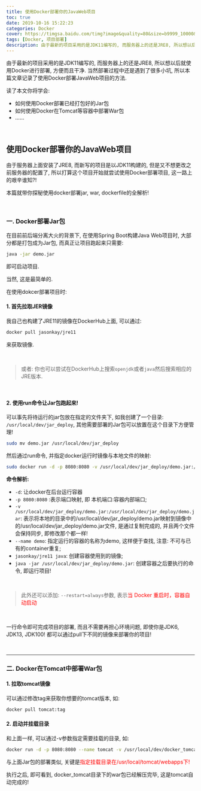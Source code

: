 ```yaml
---
title: 使用Docker部署你的JavaWeb项目
toc: true
date: 2019-10-16 15:22:23
categories: Docker
cover: https://timgsa.baidu.com/timg?image&quality=80&size=b9999_10000&sec=1571817260&di=8ff40e0ea67111dac6e9fae4f25666bd&imgtype=jpg&er=1&src=http%3A%2F%2Fwww.xdowns.com%2Fattachment%2Fsyapp%2Flogo%2F201808251535168806.jpg
tags: [Docker, 项目部署]
description: 由于最新的项目采用的是JDK11编写的, 而服务器上的还是JRE8, 所以想以后就使用Docker进行部署, 方便而且干净. 当然部署过程中还是遇到了很多小坑, 所以本篇文章记录了使用Docker部署JavaWeb项目的方法.
---
```




由于最新的项目采用的是JDK11编写的, 而服务器上的还是JRE8, 所以想以后就使用Docker进行部署, 方便而且干净. 当然部署过程中还是遇到了很多小坑, 所以本篇文章记录了使用Docker部署JavaWeb项目的方法.

读了本文你将学会:

-   如何使用Docker部署已经打包好的Jar包
-   如何使用Docker在Tomcat等容器中部署War包
-   ......



<br/>

<!--more-->

## 使用Docker部署你的JavaWeb项目

由于服务器上面安装了JRE8, 而新写的项目是以JDK11构建的, 但是又不想更改之前服务器的配置了, 所以打算这个项目开始就尝试使用Docker部署项目, 这一路上的艰辛谁知?! 

本篇就带你探秘使用docker部署jar, war, dockerfile的全解析!



<br/>

### 一. Docker部署Jar包

在目前前后端分离大火的背景下, 在使用Spring Boot构建Java Web项目时, 大部分都是打包成为Jar包, 而真正让项目跑起来只需要:

```bash
java -jar demo.jar
```

即可启动项目. 

当然, 这是最简单的.

在使用dokcer部署项目时:

#### 1. 首先拉取JER镜像

我自己也构建了JRE11的镜像在DockerHub上面, 可以通过:

```bash
docker pull jasonkay/jre11
```

来获取镜像.

<br/>

>   或者: 你也可以尝试在DockerHub上搜索`openjdk`或者`java`然后搜索相应的JRE版本.

<br/>



#### 2. 使用run命令让Jar包跑起来!

可以事先将待运行的jar包放在指定的文件夹下, 如我创建了一个目录: `/usr/local/dev/jar_deploy`, 其他需要部署的Jar包可以放置在这个目录下方便管理!

```bash
sudo mv demo.jar /usr/local/dev/jar_deploy
```

然后通过run命令, 并指定docker运行时镜像与本地文件的映射:

```bash
sudo docker run -d -p 8080:8080 -v /usr/local/dev/jar_deploy/demo.jar:/usr/local/dev/jar_deploy/demo.jar --name demo jasonkay/jre11 java -jar /usr/local/dev/jar_deploy/demo.jar
```

**命令解析:**

-   `-d`: 让docker在后台运行容器
-   `-p 8080:8080` :表示端口映射, 即 本机端口:容器内部端口;
-   `-v  /usr/local/dev/jar_deploy/demo.jar:/usr/local/dev/jar_deploy/demo.jar`: 表示将本地的目录中的/usr/local/dev/jar_deploy/demo.jar映射到镜像中的/usr/local/dev/jar_deploy/demo.jar文件, 是通过复制完成的, 并且两个文件会保持同步, 即修改那个都一样!
-   `--name demo`: 指定运行的容器的名称为demo, 这样便于查找, 注意: 不可与已有的container重复;
-   `jasonkay/jre11 java`: 创建容器使用到的镜像;
-   `java -jar /usr/local/dev/jar_deploy/demo.jar`: 创建容器之后要执行的命令, 即运行项目!

<br/>

>   此外还可以添加: `--restart=always`参数, 表示<font color="#ff0000">当 Docker 重启时，容器自动启动</font>

<br/>

一行命令即可完成项目的部署, 而且不需要再担心环境问题, 即使你是JDK6, JDK13, JDK100! 都可以通过pull下不同的镜像来部署你的项目!

<br/>

-----------------



### 二. Docker在Tomcat中部署War包

#### 1. 拉取tomcat镜像

可以通过修改tag来获取你想要的tomcat版本, 如:

```bash
docker pull tomcat:tag
```

#### 2. 启动并挂载目录

和上面一样, 可以通过-v参数指定需要挂载的目录, 如:

```bash
docker run -d -p 8080:8080 --name tomcat -v /usr/local/dev/docker_tomcat:/usr/local/tomcat/webapps --restart=always tomcat
```

与上面Jar包的部署类似, 关键是<font color="#ff0000">指定挂载目录在/usr/local/tomcat/webapps下!</font>

执行之后, 即可看到, docker_tomcat目录下的war包已经解压完毕, 这是tomcat自动完成的! 




